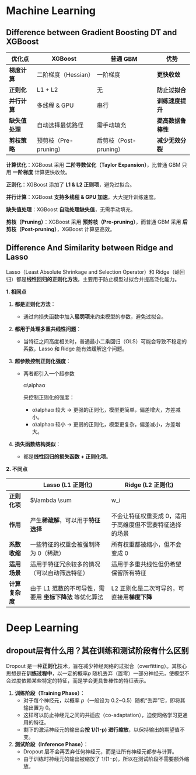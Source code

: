 # Machine Learning

## Difference between Gradient Boosting DT and XGBoost

| **优化点**     | **XGBoost**           | **普通 GBM**           | **优势**           |
| -------------- | --------------------- | ---------------------- | ------------------ |
| **梯度计算**   | 二阶梯度（Hessian）   | 一阶梯度               | **更快收敛**       |
| **正则化**     | L1 + L2               | 无                     | **防止过拟合**     |
| **并行计算**   | 多线程 & GPU          | 串行                   | **训练速度提升**   |
| **缺失值处理** | 自动选择最优路径      | 需手动填充             | **提高数据鲁棒性** |
| **剪枝策略**   | 预剪枝（Pre-pruning） | 后剪枝（Post-pruning） | **减少无效分裂**   |

**计算优化**：XGBoost 采用 **二阶导数优化（Taylor Expansion）**，比普通 GBM 只用 **一阶梯度** 计算更快收敛。

**正则化**：XGBoost 添加了 **L1 & L2 正则项**，避免过拟合。

**并行计算**：XGBoost **支持多线程 & GPU 加速**，大大提升训练速度。

**缺失值处理**：XGBoost **自动处理缺失值**，无需手动填充。

**剪枝（Pruning）**：XGBoost 采用 **预剪枝（Pre-pruning）**，而普通 GBM 采用 **后剪枝（Post-pruning）**，XGBoost 计算更高效。

## Difference And Similarity between Ridge and Lasso

Lasso（Least Absolute Shrinkage and Selection Operator）和 Ridge（岭回归）都是**线性回归的正则化方法**，主要用于防止模型过拟合并提高泛化能力。

**1. 相同点**

1. **都是正则化方法**：

   - 通过向损失函数中加入**惩罚项**来约束模型的参数，避免过拟合。

2. **都用于处理多重共线性问题**：

   - 当特征之间高度相关时，普通最小二乘回归（OLS）可能会导致不稳定的系数，Lasso 和 Ridge 能有效缓解这个问题。

3. **超参数控制正则化强度**：

   - 两者都引入一个超参数 

     α\alphaα

      来控制正则化的强度：

     - α\alphaα 较大 → 更强的正则化，模型更简单，偏差增大，方差减小。
     - α\alphaα 较小 → 更弱的正则化，模型更复杂，偏差减小，方差增大。

4. **损失函数结构类似**：

   - 都是**线性回归的损失函数 + 正则化项**。

**2. 不同点**

|                | **Lasso (L1 正则化)**                                    | **Ridge (L2 正则化)**                                    |
| -------------- | -------------------------------------------------------- | -------------------------------------------------------- |
| **正则化项**   | $\lambda \sum |w_i|$                                     | $\lambda \sum {w_i}^2$                                   |
| **作用**       | 产生**稀疏解**，可以用于**特征选择**                     | 不会让特征权重变成 0，适用于高维度但不需要特征选择的场景 |
| **系数收缩**   | 一些特征的权重会被强制降为 0（稀疏）                     | 所有权重都被缩小，但不会变成 0                           |
| **适用场景**   | 适用于特征冗余较多的情况（可以自动筛选特征）             | 适用于多重共线性但仍希望保留所有特征                     |
| **计算复杂度** | 由于 L1 范数的不可导性，需要用 **坐标下降法** 等优化算法 | L2 正则化是二次可导的，可直接用**梯度下降**              |

# Deep Learning

## dropout层有什么用？其在训练和测试阶段有什么区别

Dropout 是一种**正则化**技术，旨在减少神经网络的过拟合（overfitting）。其核心思想是在**训练过程中**，以一定的概率$p$ 随机丢弃（置零）一部分神经元，使模型不会过度依赖某些特定的特征，而是学会更具鲁棒性的特征表示。

1. **训练阶段（Training Phase）**：
   - 对于每个神经元，以概率 $p$（一般设为 0.2~0.5）随机“丢弃”它，即将其输出置为 0。
   - 这样可以防止神经元之间的共适应（co-adaptation），迫使网络学习更通用的特征。
   - 剩下的激活神经元的输出会**按 1/(1-p) 进行缩放**，以保持输出的期望值不变。
2. **测试阶段（Inference Phase）**：
   - Dropout 层不会再丢弃任何神经元，而是让所有神经元都参与计算。
   - 由于训练时神经元的输出被缩放了 1/(1−p)，所以在测试阶段不需要额外缩放。
